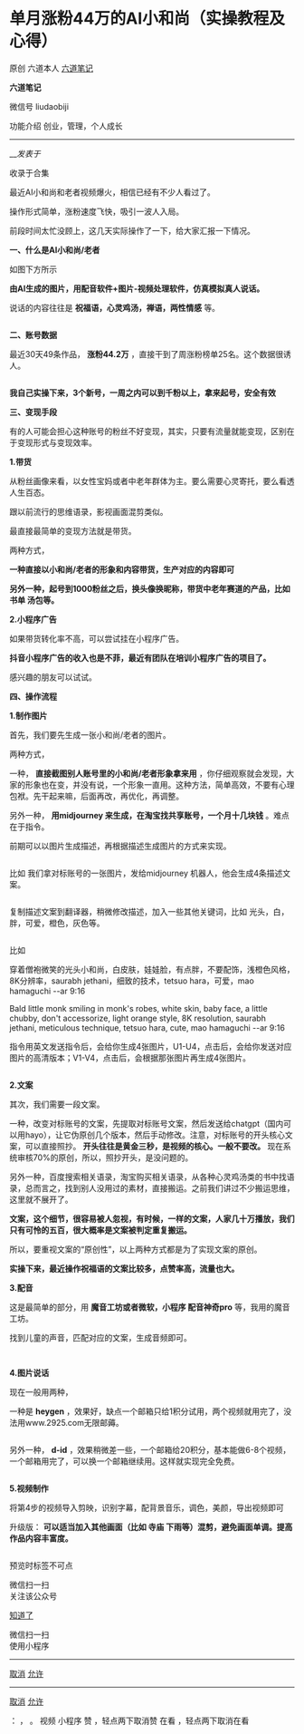 #  单月涨粉44万的AI小和尚（实操教程及心得）

原创 六道本人 [ 六道笔记 ](javascript:void\(0\);)

**六道笔记** ![]()

微信号 liudaobiji

功能介绍 创业，管理，个人成长

____

___发表于_

收录于合集

最近AI小和尚和老者视频爆火，相信已经有不少人看过了。

操作形式简单，涨粉速度飞快，吸引一波人入局。

前段时间太忙没顾上，这几天实际操作了一下，给大家汇报一下情况。

 **一、什么是AI小和尚/老者**

如图下方所示

 **由AI生成的图片，用配音软件+图片-视频处理软件，仿真模拟真人说话。**

说话的内容往往是 **祝福语，心灵鸡汤，禅语，两性情感** 等。

![]()

 **二、账号数据**

最近30天49条作品， **涨粉44.2万** ，直接干到了周涨粉榜单25名。这个数据很诱人。

![]()

 **我自己实操下来，3个新号，一周之内可以到千粉以上，拿来起号，安全有效**

 **三、变现手段**

有的人可能会担心这种账号的粉丝不好变现，其实，只要有流量就能变现，区别在于变现形式与变现效率。

 **1.带货**

从粉丝画像来看，以女性宝妈或者中老年群体为主。要么需要心灵寄托，要么看透人生百态。

跟以前流行的思维语录，影视画面混剪类似。

最直接最简单的变现方法就是带货。

两种方式，

 **一种直接以小和尚/老者的形象和内容带货，生产对应的内容即可**

 **另外一种，起号到1000粉丝之后，换头像换昵称，带货中老年赛道的产品，比如 书单 汤包等。**

 **2.小程序广告**

如果带货转化率不高，可以尝试挂在小程序广告。

 **抖音小程序广告的收入也是不菲，最近有团队在培训小程序广告的项目了。**

感兴趣的朋友可以试试。

 **四、操作流程**

 **1.制作图片**

首先，我们要先生成一张小和尚/老者的图片。

两种方式，

一种， **直接截图别人账号里的小和尚/老者形象拿来用**
，你仔细观察就会发现，大家的形象也在变，并没有说，一个形象一直用。这种方法，简单高效，不要有心理包袱。先干起来嘛，后面再改，再优化，再调整。

另外一种， **用midjourney 来生成，在淘宝找共享账号，一个月十几块钱** 。难点在于指令。

前期可以以图片生成描述，再根据描述生成图片的方式来实现。

![]()

比如 我们拿对标账号的一张图片，发给midjourney 机器人，他会生成4条描述文案。

![]()

复制描述文案到翻译器，稍微修改描述，加入一些其他关键词，比如 光头，白，胖，可爱，橙色，灰色等。

![]()

比如

穿着僧袍微笑的光头小和尚，白皮肤，娃娃脸，有点胖，不要配饰，浅橙色风格，8K分辨率，saurabh jethani，细致的技术，tetsuo
hara，可爱，mao hamaguchi --ar 9:16

Bald little monk smiling in monk's robes, white skin, baby face, a little
chubby, don't accessorize, light orange style, 8K resolution, saurabh jethani,
meticulous technique, tetsuo hara, cute, mao hamaguchi --ar 9:16

指令用英文发送指令后，会给你生成4张图片，U1-U4，点击后，会给你发送对应图片的高清版本；V1-V4，点击后，会根据那张图片再生成4张图片。

![]()

 **2.文案**

其次，我们需要一段文案。

一种，改变对标账号的文案，先提取对标账号文案，然后发送给chatgpt（国内可以用hayo），让它伪原创几个版本，然后手动修改。注意，对标账号的开头核心文案，可以直接照抄。
**开头往往是黄金三秒，是视频的核心。一般不要改。** 现在系统审核70%的原创，所以，照抄开头，是没问题的。

另外一种，百度搜索相关语录，淘宝购买相关语录，从各种心灵鸡汤类的书中找语录，总而言之，找到别人没用过的素材，直接搬运。之前我们讲过不少搬运思维，这里就不展开了。

 **文案，这个细节，很容易被人忽视，有时候，一样的文案，人家几十万播放，我们只有可怜的五百，很大概率是文案被判定重复搬运。**

所以，要重视文案的“原创性”，以上两种方式都是为了实现文案的原创。

 **实操下来，最近操作祝福语的文案比较多，点赞率高，流量也大。**

 **3.配音**

这是最简单的部分，用 **魔音工坊或者微软，小程序 配音神奇pro** 等，我用的魔音工坊。

找到儿童的声音，匹配对应的文案，生成音频即可。

![]()

![]()

 **4.图片说话**

现在一般用两种，

一种是 **heygen** ，效果好，缺点一个邮箱只给1积分试用，两个视频就用完了，没法用www.2925.com无限邮薅。

![]()

另外一种， **d-id** ，效果稍微差一些，一个邮箱给20积分，基本能做6-8个视频，一个邮箱用完了，可以换一个邮箱继续用。这样就实现完全免费。

![]()

 **5.视频制作**

将第4步的视频导入剪映，识别字幕，配背景音乐，调色，美颜，导出视频即可

升级版： **可以适当加入其他画面（比如 寺庙 下雨等）混剪，避免画面单调。提高作品内容丰富度。**

![]()

预览时标签不可点

微信扫一扫  
关注该公众号

[知道了](javascript:;)

微信扫一扫  
使用小程序

****

[取消](javascript:void\(0\);) [允许](javascript:void\(0\);)

****

[取消](javascript:void\(0\);) [允许](javascript:void\(0\);)

： ， 。   视频 小程序 赞 ，轻点两下取消赞 在看 ，轻点两下取消在看

